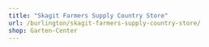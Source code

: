 ```yaml
---
title: "Skagit Farmers Supply Country Store"
url: /burlington/skagit-farmers-supply-country-store/
shop: Garten-Center
---
```

